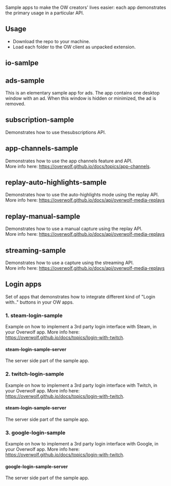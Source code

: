 Sample apps to make the OW creators' lives easier: each app demonstrates the primary usage in a particular API.

## Usage

* Download the repo to your machine.
* Load each folder to the OW client as unpacked extension.

## io-samlpe

## ads-sample

This is an elementary sample app for ads.
The app contains one desktop window with an ad. When this window is hidden or minimized, the ad is removed.

## subscription-sample

Demonstrates how to use thesubscriptions API.  

## app-channels-sample

Demonstrates how to use the app channels feature and API.  
More info here: https://overwolf.github.io/docs/topics/app-channels.

## replay-auto-highlights-sample

Demonstrates how to use the auto-highlights mode using the replay API.  
More info here: https://overwolf.github.io/docs/api/overwolf-media-replays

## replay-manual-sample

Demonstrates how to use a manual capture using the replay API.  
More info here: https://overwolf.github.io/docs/api/overwolf-media-replays

## streaming-sample

Demonstrates how to use a capture using the streaming API.  
More info here: https://overwolf.github.io/docs/api/overwolf-media-replays

## Login apps

Set of apps that demonstrates how to integrate different kind of "Login with.." buttons in your OW apps.

### 1. steam-login-sample

Example on how to implement a 3rd party login interface with Steam, in your Overwolf app.
More info here: https://overwolf.github.io/docs/topics/login-with-twitch.

#### steam-login-sample-server

The server side part of the sample app.

### 2. twitch-login-sample 

Example on how to implement a 3rd party login interface with Twitch, in your Overwolf app.
More info here: https://overwolf.github.io/docs/topics/login-with-twitch.

#### steam-login-sample-server

The server side part of the sample app.

### 3. google-login-sample 

Example on how to implement a 3rd party login interface with Google, in your Overwolf app.
More info here: https://overwolf.github.io/docs/topics/login-with-twitch.

#### google-login-sample-server

The server side part of the sample app.




